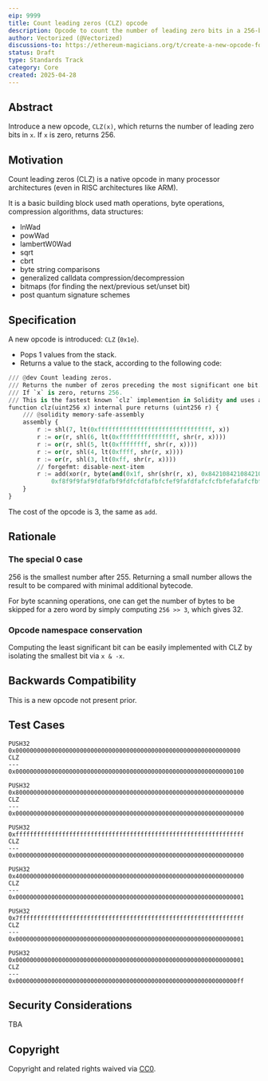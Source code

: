 ```yaml
---
eip: 9999
title: Count leading zeros (CLZ) opcode
description: Opcode to count the number of leading zero bits in a 256-bit word
author: Vectorized (@Vectorized)
discussions-to: https://ethereum-magicians.org/t/create-a-new-opcode-for-counting-leading-zeros-clz/10805
status: Draft
type: Standards Track
category: Core
created: 2025-04-28
---
```


## Abstract

Introduce a new opcode, `CLZ(x)`, which returns the number of leading zero bits in `x`. If `x` is zero, returns 256.

## Motivation

Count leading zeros (CLZ) is a native opcode in many processor architectures (even in RISC architectures like ARM).

It is a basic building block used math operations, byte operations, compression algorithms, data structures:

- lnWad
- powWad
- lambertW0Wad
- sqrt
- cbrt
- byte string comparisons
- generalized calldata compression/decompression
- bitmaps (for finding the next/previous set/unset bit)
- post quantum signature schemes

## Specification

A new opcode is introduced: `CLZ` (`0x1e`).

- Pops 1 values from the stack.
- Returns a value to the stack, according to the following code:

```python
/// @dev Count leading zeros.
/// Returns the number of zeros preceding the most significant one bit.
/// If `x` is zero, returns 256.
/// This is the fastest known `clz` implemention in Solidity and uses about 184 gas.
function clz(uint256 x) internal pure returns (uint256 r) {
    /// @solidity memory-safe-assembly
    assembly {
        r := shl(7, lt(0xffffffffffffffffffffffffffffffff, x))
        r := or(r, shl(6, lt(0xffffffffffffffff, shr(r, x))))
        r := or(r, shl(5, lt(0xffffffff, shr(r, x))))
        r := or(r, shl(4, lt(0xffff, shr(r, x))))
        r := or(r, shl(3, lt(0xff, shr(r, x))))
        // forgefmt: disable-next-item
        r := add(xor(r, byte(and(0x1f, shr(shr(r, x), 0x8421084210842108cc6318c6db6d54be)),
            0xf8f9f9faf9fdfafbf9fdfcfdfafbfcfef9fafdfafcfcfbfefafafcfbffffffff)), iszero(x))
    }
}
```

The cost of the opcode is 3, the same as `add`.

## Rationale

### The special 0 case

256 is the smallest number after 255. Returning a small number allows the result to be compared with minimal additional bytecode.

For byte scanning operations, one can get the number of bytes to be skipped for a zero word by simply computing `256 >> 3`, which gives 32.

### Opcode namespace conservation

Computing the least significant bit can be easily implemented with CLZ by isolating the smallest bit via `x & -x`.

## Backwards Compatibility

This is a new opcode not present prior.

## Test Cases

```
PUSH32 0x000000000000000000000000000000000000000000000000000000000000000
CLZ
---
0x0000000000000000000000000000000000000000000000000000000000000100
```

```
PUSH32 0x8000000000000000000000000000000000000000000000000000000000000000
CLZ
---
0x0000000000000000000000000000000000000000000000000000000000000000
```

```
PUSH32 0xffffffffffffffffffffffffffffffffffffffffffffffffffffffffffffffff
CLZ
---
0x0000000000000000000000000000000000000000000000000000000000000000
```

```
PUSH32 0x4000000000000000000000000000000000000000000000000000000000000000
CLZ
---
0x0000000000000000000000000000000000000000000000000000000000000001
```

```
PUSH32 0x7fffffffffffffffffffffffffffffffffffffffffffffffffffffffffffffff
CLZ
---
0x0000000000000000000000000000000000000000000000000000000000000001
```

```
PUSH32 0x0000000000000000000000000000000000000000000000000000000000000001
CLZ
---
0x00000000000000000000000000000000000000000000000000000000000000ff
```

## Security Considerations

TBA

## Copyright

Copyright and related rights waived via [CC0](../LICENSE.md).
